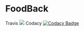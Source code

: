 # FoodBack 

Travis <img src="https://travis-ci.com/danielgranhao/FoodBack.svg?token=eWC6sp1AzxknhGp2SGNi&branch=master">
Codacy [![Codacy Badge](https://api.codacy.com/project/badge/Grade/dc746bf72a734209b9114041b64886ad)](https://www.codacy.com?utm_source=github.com&amp;utm_medium=referral&amp;utm_content=danielgranhao/FoodBack&amp;utm_campaign=Badge_Grade)
